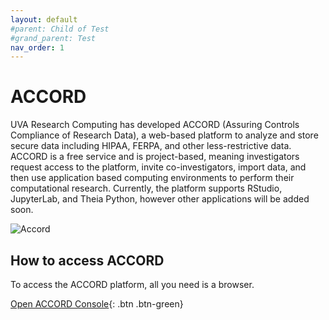 ```yaml
---
layout: default
#parent: Child of Test
#grand_parent: Test
nav_order: 1
---
```


# ACCORD

UVA Research Computing has developed ACCORD (Assuring Controls Compliance of Research Data), a web-based platform to analyze and store secure data including HIPAA, FERPA, and other less-restrictive data. ACCORD is a free service and is project-based, meaning investigators request access to the platform, invite co-investigators, import data, and then use application based computing environments to perform their computational research. Currently, the platform supports RStudio, JupyterLab, and Theia Python, however other applications will be added soon. 

![Accord](/assets/img/accord_demo.png)

## How to access ACCORD


To access the ACCORD platform, all you need is a browser. 


[Open ACCORD Console](https://accord.uvarc.io/){: .btn .btn-green}



